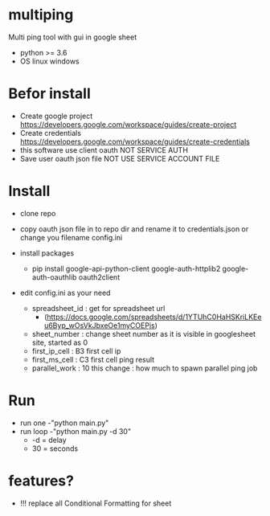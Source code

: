 # multiping
Multi ping tool with gui in google sheet
- python >= 3.6
- OS linux windows

# Befor install
- Create google project https://developers.google.com/workspace/guides/create-project 
- Create credentials https://developers.google.com/workspace/guides/create-credentials
- this software use client oauth NOT SERVICE AUTH
- Save user oauth json file NOT USE SERVICE ACCOUNT FILE

# Install

- clone repo

- copy oauth json file in to repo dir and rename it to credentials.json or change you filename config.ini

- install packages
    - pip install google-api-python-client google-auth-httplib2 google-auth-oauthlib oauth2client

- edit config.ini as your need
    - spreadsheet_id : get for spreadsheet url
        - (https://docs.google.com/spreadsheets/d/1YTUhC0HaHSKriLKEeu6Byp_wOsVkJbxeOe1myCOEPjs)
    - sheet_number : change sheet number as it is visible in googlesheet site, started as 0
    - first_ip_cell : B3 first cell ip
    - first_ms_cell : C3 first cell ping result 
    - parallel_work : 10 this change : how much to spawn parallel ping job

# Run
- run one
    -"python main.py"
- run loop 
    -"python main.py -d 30"
    - -d = delay
    - 30 = seconds

# features?
- !!! replace all Conditional Formatting for sheet
